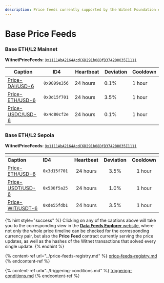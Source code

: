 ```yaml
---
description: Price feeds currently supported by the Witnet Foundation on the BASE ecosystem
---
```


# Base Price Feeds



### Base ETH/L2 Mainnet

**WitnetPriceFeeds**: [`0x1111AbA2164AcdC6D291b08DfB374280035E1111`](https://basescan.org/address/0x1111AbA2164AcdC6D291b08DfB374280035E1111)

<table data-full-width="false"><thead><tr><th width="192">Caption</th><th width="140">ID4</th><th width="113">Heartbeat</th><th width="103">Deviation</th><th>Cooldown</th></tr></thead><tbody><tr><td><a href="https://feeds.witnet.io/base/base-mainnet_dai-usd_6">Price-DAI/USD-6</a></td><td><code>0x9899e356</code></td><td>24 hours</td><td>0.1%</td><td> 1 hour</td></tr><tr><td><a href="https://feeds.witnet.io/base/base-mainnet_eth-usd_6">Price-ETH/USD-6</a></td><td><code>0x3d15f701</code></td><td>24 hours</td><td>3.5%</td><td>1 hour</td></tr><tr><td><a href="https://feeds.witnet.io/base/base-mainnet_usdc-usd_6">Price-USDC/USD-6</a></td><td><code>0x4c80cf2e</code></td><td>24 hours</td><td>0.1%</td><td>1 hour</td></tr></tbody></table>

### Base ETH/L2 Sepoia

**WitnetPriceFeeds**: [`0x1111AbA2164AcdC6D291b08DfB374280035E1111`](https://base-sepolia.blockscout.com/address/0x1111AbA2164AcdC6D291b08DfB374280035E1111)

<table data-header-hidden><thead><tr><th width="209"></th><th width="141"></th><th width="116" align="center"></th><th width="108" align="center"></th><th width="116" align="center"></th></tr></thead><tbody><tr><td><strong>Caption</strong></td><td><strong>ID4</strong></td><td align="center"><strong>Heartbeat</strong></td><td align="center"><strong>Deviation</strong></td><td align="center"><strong>Cooldown</strong></td></tr><tr><td><a href="https://feeds.witnet.io/feeds/base-sepolia_eth-usd_6">Price-ETH/USD-6</a></td><td><code>0x3d15f701</code></td><td align="center">24 hours</td><td align="center">3.5%</td><td align="center">1 hour</td></tr><tr><td><a href="https://feeds.witnet.io/feeds/base-sepolia_usdt-usd_6">Price-USDT/USD-6</a></td><td><code>0x538f5a25</code></td><td align="center">24 hours</td><td align="center">1.0%</td><td align="center">1 hour</td></tr><tr><td><a href="https://feeds.witnet.io/feeds/base-sepolia_wit-usdt_6">Price-WIT/USDT-6</a></td><td><code>0xde55fdb1</code></td><td align="center">24 hours</td><td align="center">3.5%</td><td align="center">1 hour</td></tr></tbody></table>

{% hint style="success" %}
Clicking on any of the captions above will take you to the corresponding view in the [**Data Feeds Explorer** website](https://feeds.witnet.io), where not only the whole price timeline can be checked for the corresponding currency pair, but also the **Price Feed** contract currently serving the price updates, as well as the hashes of the Witnet transactions that solved every single update.
{% endhint %}

{% content-ref url="../price-feeds-registry.md" %}
[price-feeds-registry.md](../price-feeds-registry.md)
{% endcontent-ref %}

{% content-ref url="../triggering-conditions.md" %}
[triggering-conditions.md](../triggering-conditions.md)
{% endcontent-ref %}
